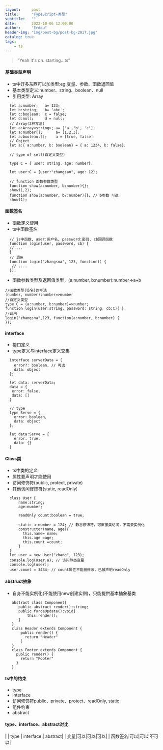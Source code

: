 ```yaml
---
layout:     post
title:      "TypeScript-类型"
subtitle:   ""
date:       2022-10-06 12:00:00
author:     "Erdou"
header-img: "img/post-bg/post-bg-2017.jpg"
catalog: true
tags:
    - ts
---
```


> “Yeah It's on. starting...ts”

#### 基础类型声明
- ts中好多东西可以加类型:eg.变量、参数、函数返回值
- 基本类型定义:number、string、boolean、null
- 引用类型: Array
```
  let a:number;   a= 123;
  let b:string;   b= 'abc';
  let c:boolean;  c = false;
  let d:null;     d = null;
  // Array(2种写法)
  let a:Array<string>; a= ['a','b', 'c'];
  let a:number[];      a= [1,2,3];
  let a:boolean:[];    a = [true, false]
  // Object
  let a:{ a:number, b: boolean} = { a: 1234, b: false};

  // type of self(自定义类型)

  type C = { user: string, age: number};

  let user:C = {user:"zhangsan", age: 12};

  // function 函数参数类型
  function show(a:number, b:number){};
  show(1,2);
  function show(a:number, b?:number){}; // b参数 可选
  show(1);
```
#### 函数签名
- 函数定义使用
- ts中函数签名
```
  // js中函数, user:用户名, password:密码, cb回调函数
  function login(user, password, cb) {
  //....
  }
  // 调用
  function login("zhangsna", 123, function() {
   // ....
  });
```
- 函数参数类型及返回值类型，(a:number, b:number):number=>a+b
```
//函数类型(签名)的写法
(number, number):number=>number
//自定义类型
type C = (a:number, b:number)=>number;
function login(user:string, password: string, cb:C){ }
//调用
login("zhangsna",123, function(a:number, b:number) {
});
```
#### interface
- 接口定义
- type定义与interface定义交集
```
  interface serverData = {
    error?: boolean, // 可选
    data: object
  };

  let data: serverData;
  data = {
   error: false,
   data: []
  }

  // type
  type Serve = {
    error: boolean,
    data: object
  };

  let data:Serve = {
    error: true,
    data: {}
  }
```
#### Class类
- ts中类的定义
- 属性要声明才能使用
- 访问修饰符(public, protect, private)
- 其他访问修饰符(static, readOnly)

```
  class User {
      name:string;
      age:number;

      readOnly count:boolean = true;

      static a:number = 124; // 静态修饰符，可直接类访问，不需要实例化
      constructor(name, age){
        this.name= name;
        this.age =age;
        this.count =count;
      }
  }
  let user = new User("zhang", 123);
  console.log(User.a); // 访问静态变量
  console.log(user);
  user.count = 3434; // count属性不能被修改，已被声明readOnly

```
#### abstruct抽象
- 自身不能实例化(不能使用new创建实例)，只能提供基本抽象基类
```
   abstract class Component{
      public abstruct render():string;
      public forceUpdate():void{
          this.render();
      }
   }
   class Header extends Component {
       public render() {
         return "Header"
       }
   }
   class Footer extends Component {
     public render() {
       return "Footer"
     }
   }
```
#### ts中的约束
- type
- interface
- 访问修饰符public、private、protect、readOnly, static
- 组件约束
- abstract
#### type、interface、abstract对比
|     | type | interface | abstract|
| 变量|可以|可以|可以|
| 函数签名|可以|可以|不可以|
